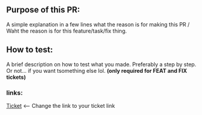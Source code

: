 ## Purpose of this PR:
A simple explanation in a few lines what the reason is for making this PR / Waht the reason is for this feature/task/fix thing.

## How to test:
A brief description on how to test what you made. Preferably a step by step. Or not... if you want tsomething else lol.
**(only required for FEAT and FIX tickets)**

### links: 
[Ticket](https://github.com/SillyBusinessInc/SillyBusinessGame/issues/1234) <-- Change the link to your ticket link

